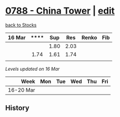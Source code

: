 # [0788 - China Tower](https://alwinwoo.github.io/stocks/0788.html) | [edit](https://github.com/alwinwoo/alwinwoo.github.io/edit/master/stocks/0788.md)
[back to Stocks](https://alwinwoo.github.io/stocks.html)

| 16 Mar  | ****   | Sup   | Res   | Renko       | Fib
| ---:    | :---:  | :---: | :---: | :---        | :---
|         |        | 1.80  | 2.03      
|         | 1.74   | 1.61  | 1.74  
|         |        |       |       

*Levels updated on 16 Mar*

Week      | Mon   | Tue   | Wed   | Thu   | Fri   |
---:      | :---: | :---: | :---: | :---: | :---: |
16-20 Mar |       | 

## History
